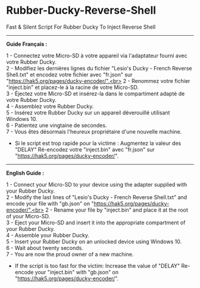 # Rubber-Ducky-Reverse-Shell
Fast &amp; Silent Script For Rubber Ducky To Inject Reverse Shell

--------------------------------------------------------------------------------------
**Guide Français :**

1 - Connectez votre Micro-SD à votre appareil via l'adaptateur fourni avec votre Rubber Ducky.<br>
2 - Modifiez les dernières lignes du fichier "Lesio's Ducky - French Reverse Shell.txt" et encodez votre fichier avec "fr.json" sur "https://hak5.org/pages/ducky-encoder/".<br>
2 - Renommez votre fichier "inject.bin" et placez-le à la racine de votre Micro-SD.<br>
3 - Éjectez votre Micro-SD et insérez-la dans le compartiment adapté de votre Rubber Ducky.<br>
4 - Assemblez votre Rubber Ducky.<br>
5 - Insérez votre Rubber Ducky sur un appareil déverouillé utilisant Windows 10.<br>
6 - Patientez une vingtaine de secondes.<br>
7 - Vous êtes désormais l'heureux propriétaire d'une nouvelle machine.

- Si le script est trop rapide pour la victime : Augmentez la valeur des "DELAY"
Ré-encodez votre "inject.bin" avec "fr.json" sur "https://hak5.org/pages/ducky-encoder/".

--------------------------------------------------------------------------------------
**English Guide :**

1 - Connect your Micro-SD to your device using the adapter supplied with your Rubber Ducky.<br>
2 - Modify the last lines of "Lesio's Ducky - French Reverse Shell.txt" and encode your file with "gb.json" on "https://hak5.org/pages/ducky-encoder/".<br>
2 - Rename your file by "inject.bin" and place it at the root of your Micro-SD.<br>
3 - Eject your Micro-SD and insert it into the appropriate compartment of your Rubber Ducky.<br>
4 - Assemble your Rubber Ducky.<br>
5 - Insert your Rubber Ducky on an unlocked device using Windows 10.<br>
6 - Wait about twenty seconds.<br>
7 - You are now the proud owner of a new machine.

- If the script is too fast for the victim: Increase the value of "DELAY"
Re-encode your "inject.bin" with "gb.json" on "https://hak5.org/pages/ducky-encoder/".
